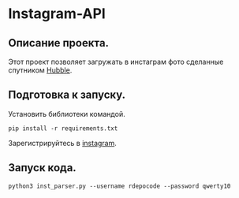 # Instagram-API
 

## Описание проекта.   
Этот проект позволяет загружать в инстаграм фото сделанные спутником [Hubble](http://hubblesite.org/api/documentation).    
   
## Подготовка к запуску.  
Установить библиотеки командой.  
```
pip install -r requirements.txt
```
    
Зарегистрируйтесь в [instagram](https://www.instagram.com/accounts/emailsignup/).    

## Запуск кода.  
```
python3 inst_parser.py --username rdepocode --password qwerty10
```
